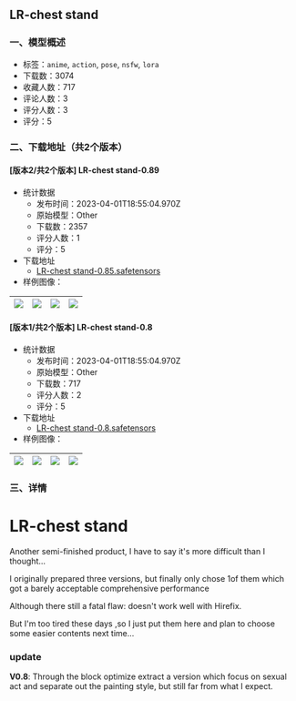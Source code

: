 ## LR-chest stand
### 一、模型概述

- 标签：`anime`, `action`, `pose`, `nsfw`, `lora`
- 下载数：3074
- 收藏人数：717
- 评论人数：3
- 评分人数：3
- 评分：5

### 二、下载地址（共2个版本）

#### [版本2/共2个版本] LR-chest stand-0.89

- 统计数据
  - 发布时间：2023-04-01T18:55:04.970Z
  - 原始模型：Other
  - 下载数：2357
  - 评分人数：1
  - 评分：5
- 下载地址
  - [LR-chest stand-0.85.safetensors](https://civitai.com/api/download/models/33321)
- 样例图像：

| <img src="https://image.civitai.com/xG1nkqKTMzGDvpLrqFT7WA/96448dc3-23a7-4d00-3c24-2204d3be5b00/width=450/379635.jpeg" /> | <img src="https://image.civitai.com/xG1nkqKTMzGDvpLrqFT7WA/57d3098b-e38c-4d42-1e85-93d3a9436600/width=450/379634.jpeg" /> | <img src="https://image.civitai.com/xG1nkqKTMzGDvpLrqFT7WA/c1ef5e08-6c45-4281-34e7-1c0cbc679d00/width=450/379633.jpeg" /> | <img src="https://image.civitai.com/xG1nkqKTMzGDvpLrqFT7WA/ad7a880e-be90-4d05-31aa-bb6b5e9b6400/width=450/379632.jpeg" /> |
| ---- | ---- | ---- | ---- |

#### [版本1/共2个版本] LR-chest stand-0.8

- 统计数据
  - 发布时间：2023-04-01T18:55:04.970Z
  - 原始模型：Other
  - 下载数：717
  - 评分人数：2
  - 评分：5
- 下载地址
  - [LR-chest stand-0.8.safetensors](https://civitai.com/api/download/models/29555)
- 样例图像：

| <img src="https://image.civitai.com/xG1nkqKTMzGDvpLrqFT7WA/b05a8f1d-f753-4b7f-2a62-622e98a0b800/width=450/334314.jpeg" /> | <img src="https://image.civitai.com/xG1nkqKTMzGDvpLrqFT7WA/68da3d7f-e163-4941-ba37-588a79e79100/width=450/334319.jpeg" /> | <img src="https://image.civitai.com/xG1nkqKTMzGDvpLrqFT7WA/4e16fc92-8177-4445-5d1a-d172c8a30600/width=450/334318.jpeg" /> | <img src="https://image.civitai.com/xG1nkqKTMzGDvpLrqFT7WA/118123f6-a6df-4a5f-bfca-44b3b7ee7e00/width=450/334315.jpeg" /> |
| ---- | ---- | ---- | ---- |


### 三、详情
<h1>LR-chest stand</h1><p>Another semi-finished product, I have to say it's more difficult than I thought...</p><p></p><p>I originally prepared three versions, but finally only chose 1of them which got a barely acceptable comprehensive performance</p><p>Although there still a fatal flaw: doesn't work well with Hirefix.</p><p>But I'm too tired these days ,so I just put them here and plan to choose some easier contents next time...</p><p></p><p></p><h3>update</h3><p><strong>V0.8</strong>: Through the block optimize extract a version which focus on sexual act and separate out the painting style, but still far from what I expect.</p><p></p><p></p><p></p>